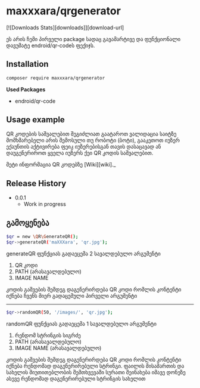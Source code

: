 # maxxxara/qrgenerator

[![Downloads Stats][downloads]][download-url]

ეს არის ჩემი პირველი package სადაც გავამარტივე და ფუნქციონალი დავუმატე endroid/qr-codeს ფექიჯს.


## Installation


```sh
composer require maxxxara/qrgenerator
```

**Used Packages**

- endroid/qr-code


## Usage example

QR კოდების საშვალებით შეგიძლიათ გაატაროთ ვალიდაცია საიტზე მომხმარებელი არის შემოსული თუ რობოტი (ბოტი), გააკეთოთ იუზერ ექაუნთის აქტივირება ფეიკ იუზერებისგან თავის დასაცავად ან დაუგენერიროთ ყველა იუზერს ქეი QR კოდის საშვალებით.

მეტი ინფორმაცია QR კოდებზე [Wiki][wiki]._



## Release History

* 0.0.1
    * Work in progress


## გამოყენება

```sh
$qr = new \QR\GenerateQR();
$qr->generateQR('maXXXara', 'qr.jpg');
```

generateQR ფუნქციას გადაეცემა 2 სავალდებულო არგუმენტი 
1) QR კოდი
2) PATH (არასავალდებულო)
3) IMAGE NAME

კოდის გაშვების შემდეგ დაგენერირდება QR კოდი რომლის კონტენტი იქნება ჩვენს მიერ გადაცემული პირველი არგუმენტი 

---


```sh
$qr->randomQR(50, '/images/', 'qr.jpg');
```

randomQR ფუნქციას გადაეცემა 1 სავალდებულო არგუმენტი 
1) რენდომ სტრინგის სიგრძე
2) PATH (არასავალდებულო)
3) IMAGE NAME (არასავალდებულო)

კოდის გაშვების შემდეგ დაგენერირდება QR კოდი რომლის კონტენტი იქნება რენდომად დაგენერირებული სტრინგი. ფაილის მისამართის და სახელის მიუთითებლობის შემთხვევაში სურათი შეინახება იმავე დონეზე ასევე რენდომად დაგენერირებული სტრინგის სახელით


